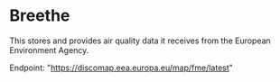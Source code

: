 # Breethe

This stores and provides air quality data it receives from the European Environment Agency.

Endpoint: "https://discomap.eea.europa.eu/map/fme/latest"

